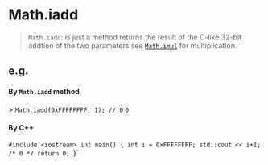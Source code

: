 # Math.iadd
> `Math.iadd`: is just a method returns the result of the C-like 32-bit addtion of the two parameters see [`Math.imul`](https://wiki.developer.mozilla.org/en-US/docs/Web/JavaScript/Reference/Global_Objects/Math/imul) for multiplication.
## e.g.
#### By `Math.iadd` method
\> `Math.iadd(0xFFFFFFFF, 1); // 0`
`0`
#### By C++
`#include <iostream>
int main() {
  int i = 0xFFFFFFFF;
  std::cout << i+1; /* 0 */
  return 0;
`}`

